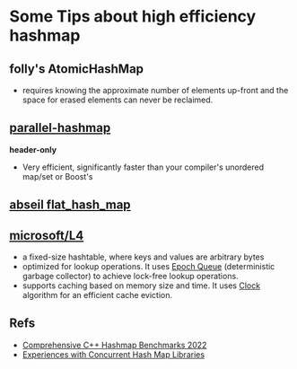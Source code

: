 # Some Tips about high efficiency hashmap


## folly's AtomicHashMap 

* requires knowing the approximate number of elements up-front and the space for erased elements can never be reclaimed. 

## [parallel-hashmap](https://github.com/greg7mdp/parallel-hashmap)

**header-only**

* Very efficient, significantly faster than your compiler's unordered map/set or Boost's

## [abseil flat_hash_map](https://abseil.io/docs/cpp/guides/container)

## [microsoft/L4](https://github.com/microsoft/L4)

* a fixed-size hashtable, where keys and values are arbitrary bytes
* optimized for lookup operations. It uses [Epoch Queue](https://github.com/Microsoft/L4/wiki/Epoch-Queue) (deterministic garbage collector) to achieve lock-free lookup operations.
* supports caching based on memory size and time. It uses [Clock](https://en.wikipedia.org/wiki/Page_replacement_algorithm#Clock) algorithm for an efficient cache eviction.

## Refs

- [Comprehensive C++ Hashmap Benchmarks 2022](https://martin.ankerl.com/2022/08/27/hashmap-bench-01/)
- [Experiences with Concurrent Hash Map Libraries](https://www.reddit.com/r/cpp/comments/mzxjwk/experiences_with_concurrent_hash_map_libraries/)